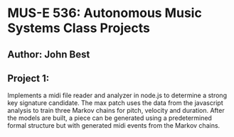 # MUS-E 536: Autonomous Music Systems Class Projects
## Author: John Best

## Project 1:
Implements a midi file reader and analyzer in node.js to determine a strong key signature candidate.
The max patch uses the data from the javascript analysis to train three Markov chains for pitch, velocity and duration. 
After the models are built, a piece can be generated using a predetermined formal structure but with generated midi events from the Markov chains.

